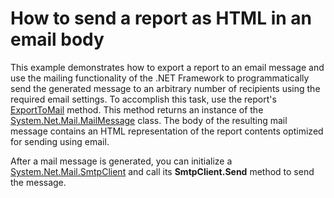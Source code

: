 # How to send a report as HTML in an email body


<p>This example demonstrates how to export a report to an email message and use the mailing functionality of the .NET Framework to programmatically send the generated message to an arbitrary number of recipients using the required email settings. To accomplish this task, use the report's <a href="https://documentation.devexpress.com/#XtraReports/DevExpressXtraReportsUIXtraReport_ExportToMailtopic">ExportToMail</a> method. This method returns an instance of the <a href="https://msdn.microsoft.com/en-us/library/system.net.mail.mailmessage(v=vs.110).aspx">System.Net.Mail.MailMessage</a> class. The body of the resulting mail message contains an HTML representation of the report contents optimized for sending using email.</p>
<p>After a mail message is generated, you can initialize a <a href="https://msdn.microsoft.com/en-us/library/system.net.mail.smtpclient(v=vs.110).aspx">System.Net.Mail.SmtpClient</a> and call its <strong>SmtpClient.Send</strong> method to send the message.</p>

<br/>


